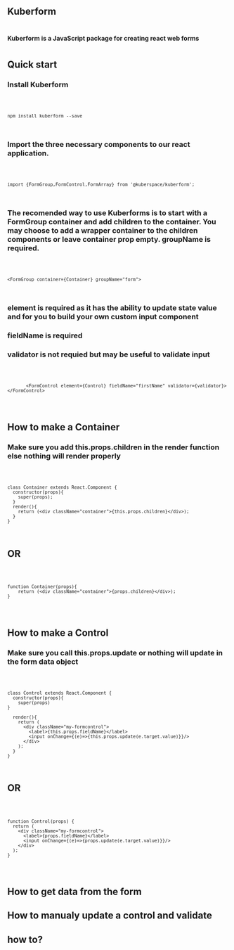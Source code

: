 ## Kuberform
#
#### Kuberform is a JavaScript package for creating react web forms
#


## Quick start

### Install Kuberform

<code>

    npm install kuberform --save
</code>

### Import the three necessary components to our react application.

<code>

    import {FormGroup,FormControl,FormArray} from '@kuberspace/kuberform';
</code>

### The recomended way to use Kuberforms is to start with a FormGroup container and add children to the container. You may choose to add a wrapper container to the children components or leave container prop empty. groupName is required.

<code>

    <FormGroup container={Container} groupName="form">
</code>

### element is required as it has the ability to update state value and for you to build your own custom input component
### fieldName is required
### validator is not requied but may be useful to validate input

<code>

           <FormControl element={Control} fieldName="firstName" validator={validator}></FormControl>
</code>

#
## How to make a Container
### Make sure you add this.props.children in the render function else nothing will render properly
<code>

    class Container extends React.Component {
      constructor(props){
        super(props);
      }
      render(){
        return (<div className="container">{this.props.children}</div>);
      }
    }
</code>

## OR

<code>

    function Container(props){
        return (<div className="container">{props.children}</div>);
    }
</code>

#
## How to make a Control
### Make sure you call this.props.update or nothing will update in the form data object

<code>

    class Control extends React.Component {
      constructor(props){
        super(props)
    }

      render(){
        return (
          <div className="my-formcontrol">
            <label>{this.props.fieldName}</label>
            <input onChange={(e)=>{this.props.update(e.target.value)}}/>
          </div>
        );
      }
    }
</code>

## OR
<code>

    function Control(props) {
      return (
        <div className="my-formcontrol">
          <label>{props.fieldName}</label>
          <input onChange={(e)=>{props.update(e.target.value)}}/>
        </div>
      );
    }

</code>

#
## How to get data from the form



## How to manualy update a control and validate


## how to?